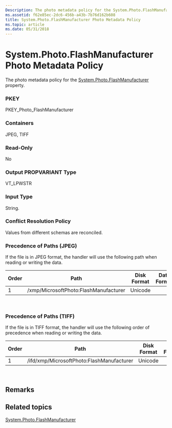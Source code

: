 ```yaml
---
Description: The photo metadata policy for the System.Photo.FlashManufacturer property.
ms.assetid: f62e85ec-2dc6-456b-a43b-7b76d162b608
title: System.Photo.FlashManufacturer Photo Metadata Policy
ms.topic: article
ms.date: 05/31/2018
---
```


# System.Photo.FlashManufacturer Photo Metadata Policy

The photo metadata policy for the [System.Photo.FlashManufacturer](https://msdn.microsoft.com/library/bb760453(VS.85).aspx) property.

### PKEY

PKEY\_Photo\_FlashManufacturer

### Containers

JPEG, TIFF

### Read-Only

No

### Output PROPVARIANT Type

VT\_LPWSTR

### Input Type

String.

### Conflict Resolution Policy

Values from different schemas are reconciled.

### Precedence of Paths (JPEG)

If the file is in JPEG format, the handler will use the following path when reading or writing the data.



| Order | Path                                  | Disk Format | Data Format | Required |
|-------|---------------------------------------|-------------|-------------|----------|
| 1     | /xmp/MicrosoftPhoto:FlashManufacturer | Unicode     |             | Yes      |



 

### Precedence of Paths (TIFF)

If the file is in TIFF format, the handler will use the following order of precedence when reading or writing the data.



| Order | Path                                      | Disk Format | Data Format | Required |
|-------|-------------------------------------------|-------------|-------------|----------|
| 1     | /ifd/xmp/MicrosoftPhoto:FlashManufacturer | Unicode     |             | Yes      |



 

## Remarks

## Related topics

<dl> <dt>

[System.Photo.FlashManufacturer](https://msdn.microsoft.com/library/bb760453(VS.85).aspx)
</dt> </dl>

 

 



